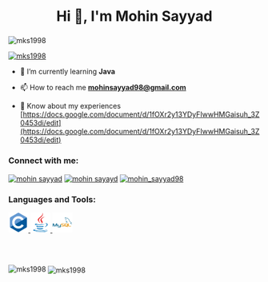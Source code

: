 <h1 align="center">Hi 👋, I'm Mohin Sayyad</h1>
<h3 align="center"></h3>

<p align="left"> <img src="https://komarev.com/ghpvc/?username=mks1998&label=Profile%20views&color=0e75b6&style=flat" alt="mks1998" /> </p>

<p align="left"> <a href="https://github.com/ryo-ma/github-profile-trophy"><img src="https://github-profile-trophy.vercel.app/?username=mks1998" alt="mks1998" /></a> </p>

- 🌱 I’m currently learning **Java**

- 📫 How to reach me **mohinsayyad98@gmail.com**

- 📄 Know about my experiences [https://docs.google.com/document/d/1fOXr2y13YDyFIwwHMGaisuh_3Z0453di/edit](https://docs.google.com/document/d/1fOXr2y13YDyFIwwHMGaisuh_3Z0453di/edit)

<h3 align="left">Connect with me:</h3>
<p align="left">
<a href="https://linkedin.com/in/mohin sayyad" target="blank"><img align="center" src="https://raw.githubusercontent.com/rahuldkjain/github-profile-readme-generator/master/src/images/icons/Social/linked-in-alt.svg" alt="mohin sayyad" height="30" width="40" /></a>
<a href="https://fb.com/mohin sayayd" target="blank"><img align="center" src="https://raw.githubusercontent.com/rahuldkjain/github-profile-readme-generator/master/src/images/icons/Social/facebook.svg" alt="mohin sayayd" height="30" width="40" /></a>
<a href="https://instagram.com/mohin_sayyad98" target="blank"><img align="center" src="https://raw.githubusercontent.com/rahuldkjain/github-profile-readme-generator/master/src/images/icons/Social/instagram.svg" alt="mohin_sayyad98" height="30" width="40" /></a>
</p>

<h3 align="left">Languages and Tools:</h3>
<p align="left"> <a href="https://www.cprogramming.com/" target="_blank"> <img src="https://raw.githubusercontent.com/devicons/devicon/master/icons/c/c-original.svg" alt="c" width="40" height="40"/> </a> <a href="https://www.java.com" target="_blank"> <img src="https://raw.githubusercontent.com/devicons/devicon/master/icons/java/java-original.svg" alt="java" width="40" height="40"/> </a> <a href="https://www.mysql.com/" target="_blank"> <img src="https://raw.githubusercontent.com/devicons/devicon/master/icons/mysql/mysql-original-wordmark.svg" alt="mysql" width="40" height="40"/> </a> </p>

<br><br>

<p><img align="left" src="https://github-readme-stats.vercel.app/api/top-langs?username=mks1998&show_icons=true&locale=en&layout=compact" alt="mks1998" /></p>

<p>&nbsp;<img align="center" src="https://github-readme-stats.vercel.app/api?username=mks1998&show_icons=true&locale=en" alt="mks1998" /></p>
